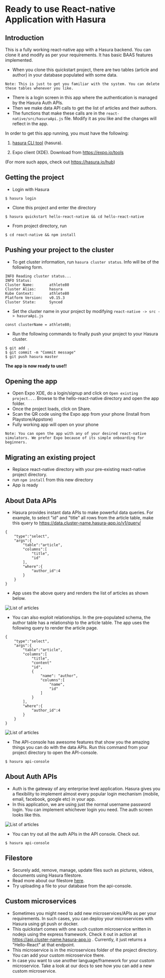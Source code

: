 Ready to use React-native Application with Hasura
=================================================

Introduction
------------

This is a fully working react-native app with a Hasura backend. You can clone it and modify as per your requirements. It has basic BAAS features implemented.

- When you clone this quickstart project, there are two tables (article and author) in your database populated with some data.
```:bash
Note: This is just to get you familiar with the system. You can delete these tables whenever you like.
```
- There is a login screen in this app where the authentication is managed by the Hasura Auth APIs.
- Then we make data API calls to get the list of articles and their authors.
- The functions that make these calls are in the `react-native/src/hasuraApi.js` file. Modify it as you like and the changes will reflect in the app.

In order to get this app running, you must have the following:
1. [hasura CLI tool](https://docs.hasura.io/0.15/manual/install-hasura-cli.html) (hasura).

2. Expo client (XDE). Download from https://expo.io/tools

(For more such apps, check out https://hasura.io/hub)

Getting the project
-----------
- Login with Hasura
```
$ hasura login
```
- Clone this project and enter the directory
```
$ hasura quickstart hello-react-native && cd hello-react-native
```
- From project directory, run
```
$ cd react-native && npm install
```

 Pushing your project to the cluster
-------------------
- To get cluster information, run `hasura cluster status`. Info will be of the following form.
```
INFO Reading cluster status...
INFO Status:
Cluster Name:       athlete80
Cluster Alias:      hasura
Kube Context:       athlete80
Platform Version:   v0.15.3
Cluster State:      Synced
```
- Set the cluster name in your project by modifying `react-native -> src -> hasuraApi.js`
```:javascript
const clusterName = athlete80;
```
- Run the following commands to finally push your project to your Hasura cluster.
```
$ git add .
$ git commit -m "Commit message"
$ git push hasura master
```
**The app is now ready to use!!**

Opening the app
---------
- Open Expo XDE, do a login/signup and click on `Open existing project...`. Browse to the hello-react-native directory and open the app folder.
- Once the project loads, click on Share.
- Scan the QR code using the Expo app from your phone (Install from Playstore/Appstore)
- Fully working app will open on your phone


```
Note: You can open the app with any of your desired react-native simulators. We prefer Expo because of its simple onboarding for beginners.
```
Migrating an existing project
-----------------------------
- Replace react-native directory with your pre-existing react-native project directory.
- run `npm install` from this new directory
- App is ready

About Data APIs
---------
- Hasura provides instant data APIs to make powerful data queries. For example, to select "id" and "title" all rows from the article table, make this query to https://data.cluster-name.hasura-app.io/v1/query/
```:json
{
    "type":"select",
    "args":{
        "table":"article",
        "columns":[
            "title",
            "id"
        ],
        "where":{
            "author_id":4
        }
    }
}
```
- App uses the above query and renders the list of articles as shown below.

![List of articles](https://github.com/hasura/hello-react-native/raw/master/readme-assets/list.png)

- You can also exploit relationships. In the pre-populated schema, the author table has a relationship to the article table. The app uses the following query to render the article page.
```:json
{
    "type":"select",
    "args":{
        "table":"article",
        "columns":[
            "title",
            "content"
            "id",
            {
                "name": "author",
                "columns":[
                    "name",
                    "id"
                ]
            }
        ],
        "where":{
            "author_id":4
        }
    }
}
```
![List of articles](https://github.com/hasura/hello-react-native/raw/master/readme-assets/article.png)

- The API-console has awesome features that show you the amazing things you can do with the data APIs. Run this command from your project directory to open the API-console.
```
$ hasura api-console
```

About Auth APIs
---------
- Auth is the gateway of any enterprise level application. Hasura gives you a flexibility to implement almost every popular login mechanism (mobile, email, facebook, google etc) in your app.
- In this application, we are using just the normal username password login. You can implement whichever login you need. The auth screen looks like this.

![List of articles](https://github.com/hasura/hello-react-native/raw/master/readme-assets/auth.png)

- You can try out all the auth APIs in the API console. Check out.
```
$ hasura api-console
```

Filestore
------
- Securely add, remove, manage, update files such as pictures, videos, documents using Hasura filestore.
- Read more about our filestore [here](https://docs.hasura.io/0.15/manual/files/index.html).
- Try uploading a file to your database from the api-console.

Custom microservices
---------
- Sometimes you might need to add new microservices/APIs as per your requirements. In such cases, you can deploy your microservices with Hasura using git push or docker.
- This quickstart comes with one such custom microservice written in nodejs using the express framework. Check it out in action at https://api.cluster-name.hasura-app.io . Currently, it just returns a "Hello-React" at that endpoint.
- This microservice is in the microservices folder of the project directory. You can add your custom microservice there.
- In case you want to use another language/framework for your custom microservice. Take a look at our docs to see how you can add a new custom microservice.
